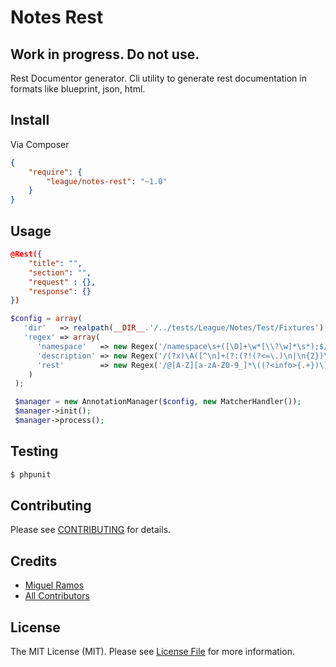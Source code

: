 # Notes Rest

## Work in progress. Do not use.

Rest Documentor generator. Cli utility to generate rest documentation in formats like
blueprint, json, html.

## Install

Via Composer

``` json
{
    "require": {
        "league/notes-rest": "~1.0"
    }
}
```


## Usage
``` json
@Rest({
    "title": "",
    "section": "",
    "request" : {},
    "response": {}
})
```
``` php
$config = array(
   'dir'   => realpath(__DIR__.'/../tests/League/Notes/Test/Fixtures'),
   'regex' => array(
      'namespace'   => new Regex('/namespace\s+([\D]+\w*[\\?\w]*\s*);$/mis'),
      'description' => new Regex('/(?x)\A([^\n]+(?:(?!(?<=\.)\n|\n{2})\n(?![\t]*@\pL)[^\n]+)*\.?)(?:\s*(?!@\pL)([^\n]+(?:\n+(?![\t]*@\pL)[^\n]+)*))?(\s+[\s\S]*)?/'),
      'rest'        => new Regex('/@[A-Z][a-zA-Z0-9_]*\((?<info>{.+})\)$/mis')
    )
 );

 $manager = new AnnotationManager($config, new MatcherHandler());
 $manager->init();
 $manager->process();
```
## Testing

``` bash
$ phpunit
```


## Contributing

Please see [CONTRIBUTING](https://github.com/thephpleague/notes-rest/blob/master/CONTRIBUTING.md) for details.


## Credits

- [Miguel Ramos](https://github.com/miguelramos)
- [All Contributors](https://github.com/thephpleague/notes-rest/contributors)


## License

The MIT License (MIT). Please see [License File](https://github.com/thephpleague/notes-rest/blob/master/LICENSE) for more information.
